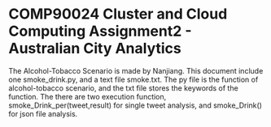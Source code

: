 COMP90024 Cluster and Cloud Computing Assignment2 - Australian City Analytics
===

The Alcohol-Tobacco Scenario is made by Nanjiang.
This document include one smoke_drink.py, and a text file smoke.txt.
The py file is the function of alcohol-tobacco scenario, and the txt file stores the keywords of the function.
The there are two execution function, smoke_Drink_per(tweet,result) for single tweet analysis, and smoke_Drink() for json file analysis.

